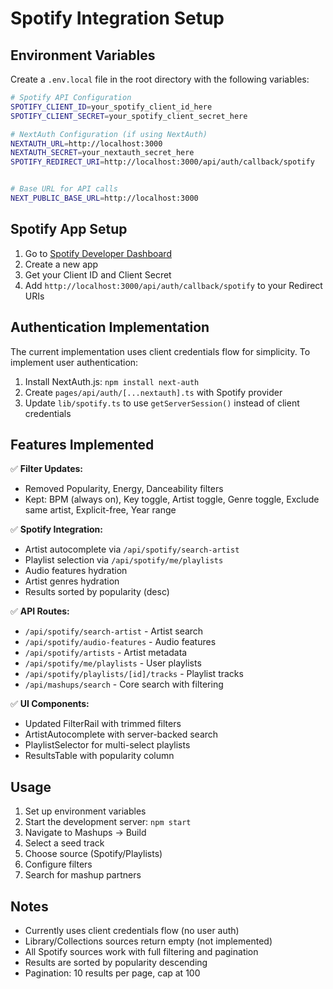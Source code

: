 # Spotify Integration Setup

## Environment Variables

Create a `.env.local` file in the root directory with the following variables:

```bash
# Spotify API Configuration
SPOTIFY_CLIENT_ID=your_spotify_client_id_here
SPOTIFY_CLIENT_SECRET=your_spotify_client_secret_here

# NextAuth Configuration (if using NextAuth)
NEXTAUTH_URL=http://localhost:3000
NEXTAUTH_SECRET=your_nextauth_secret_here
SPOTIFY_REDIRECT_URI=http://localhost:3000/api/auth/callback/spotify


# Base URL for API calls
NEXT_PUBLIC_BASE_URL=http://localhost:3000
```

## Spotify App Setup

1. Go to [Spotify Developer Dashboard](https://developer.spotify.com/dashboard)
2. Create a new app
3. Get your Client ID and Client Secret
4. Add `http://localhost:3000/api/auth/callback/spotify` to your Redirect URIs

## Authentication Implementation

The current implementation uses client credentials flow for simplicity. To implement user authentication:

1. Install NextAuth.js: `npm install next-auth`
2. Create `pages/api/auth/[...nextauth].ts` with Spotify provider
3. Update `lib/spotify.ts` to use `getServerSession()` instead of client credentials

## Features Implemented

✅ **Filter Updates:**
- Removed Popularity, Energy, Danceability filters
- Kept: BPM (always on), Key toggle, Artist toggle, Genre toggle, Exclude same artist, Explicit-free, Year range

✅ **Spotify Integration:**
- Artist autocomplete via `/api/spotify/search-artist`
- Playlist selection via `/api/spotify/me/playlists`
- Audio features hydration
- Artist genres hydration
- Results sorted by popularity (desc)

✅ **API Routes:**
- `/api/spotify/search-artist` - Artist search
- `/api/spotify/audio-features` - Audio features
- `/api/spotify/artists` - Artist metadata
- `/api/spotify/me/playlists` - User playlists
- `/api/spotify/playlists/[id]/tracks` - Playlist tracks
- `/api/mashups/search` - Core search with filtering

✅ **UI Components:**
- Updated FilterRail with trimmed filters
- ArtistAutocomplete with server-backed search
- PlaylistSelector for multi-select playlists
- ResultsTable with popularity column

## Usage

1. Set up environment variables
2. Start the development server: `npm start`
3. Navigate to Mashups → Build
4. Select a seed track
5. Choose source (Spotify/Playlists)
6. Configure filters
7. Search for mashup partners

## Notes

- Currently uses client credentials flow (no user auth)
- Library/Collections sources return empty (not implemented)
- All Spotify sources work with full filtering and pagination
- Results are sorted by popularity descending
- Pagination: 10 results per page, cap at 100
